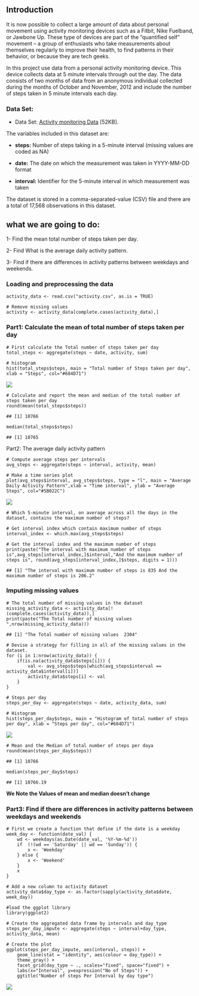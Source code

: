 Introduction
------------

It is now possible to collect a large amount of data about personal
movement using activity monitoring devices such as a Fitbit, Nike
Fuelband, or Jawbone Up. These type of devices are part of the
“quantified self” movement – a group of enthusiasts who take
measurements about themselves regularly to improve their health, to find
patterns in their behavior, or because they are tech geeks.

In this project use data from a personal activity monitoring device.
This device collects data at 5 minute intervals through out the day. The
data consists of two months of data from an anonymous individual
collected during the months of October and November, 2012 and include
the number of steps taken in 5 minute intervals each day.

### Data Set:

-   Data Set: [Activity monitoring
    Data](https://d396qusza40orc.cloudfront.net/repdata%2Fdata%2Factivity.zip)
    \[52KB\].

The variables included in this dataset are:

-   **steps:** Number of steps taking in a 5-minute interval (missing
    values are coded as NA)

-   **date:** The date on which the measurement was taken in YYYY-MM-DD
    format

-   **interval:** Identifier for the 5-minute interval in which
    measurement was taken

The dataset is stored in a comma-separated-value (CSV) file and there
are a total of 17,568 observations in this dataset.

what we are going to do:
------------------------

1- Find the mean total number of steps taken per day.

2- Find What is the average daily activity pattern.

3- Find if there are differences in activity patterns between weekdays
and weekends.

### Loading and preprocessing the data

    activity_data <- read.csv("activity.csv", as.is = TRUE)

    # Remove missing values
    activity <- activity_data[complete.cases(activity_data),]

### Part1: Calculate the mean of total number of steps taken per day

    # First calculate the Total number of steps taken per day
    total_steps <- aggregate(steps ~ date, activity, sum)

    # histogram
    hist(total_steps$steps, main = "Total number of Steps taken per day", xlab = "Steps", col="#684D71")

![](ExploreActivityMonitoringDevices_files/figure-markdown_strict/unnamed-chunk-1-1.png)

    # Calculate and report the mean and median of the total number of steps taken per day
    round(mean(total_steps$steps))

    ## [1] 10766

    median(total_steps$steps)

    ## [1] 10765

Part2: The average daily activity pattern

    # Compute average steps per intervals
    avg_steps <- aggregate(steps ~ interval, activity, mean)

    # Make a time series plot
    plot(avg_steps$interval, avg_steps$steps, type = "l", main = "Average Daily Activity Pattern",xlab = "Time interval", ylab = "Average Steps", col="#5B022C")

![](ExploreActivityMonitoringDevices_files/figure-markdown_strict/unnamed-chunk-2-1.png)

    # Which 5-minute interval, on average across all the days in the dataset, contains the maximum number of steps?

    # Get interval index which contain maximum number of steps
    interval_index <- which.max(avg_steps$steps)

    # Get the interval index and the maximum number of steps
    print(paste("The interval with maximum number of steps is",avg_steps[interval_index,]$interval,"And the maximum number of steps is", round(avg_steps[interval_index,]$steps, digits = 1)))

    ## [1] "The interval with maximum number of steps is 835 And the maximum number of steps is 206.2"

### Imputing missing values

    # The total number of missing values in the dataset
    missing_activity_data <- activity_data[!(complete.cases(activity_data)),]
    print(paste("The Total number of missing values ",nrow(missing_activity_data)))

    ## [1] "The Total number of missing values  2304"

    # Devise a strategy for filling in all of the missing values in the dataset.
    for (i in 1:nrow(activity_data)) {
        if(is.na(activity_data$steps[i])) {
            val <- avg_steps$steps[which(avg_steps$interval == activity_data$interval[i])]
            activity_data$steps[i] <- val 
        }
    }

    # Steps per day
    steps_per_day <- aggregate(steps ~ date, activity_data, sum)

    # Histogram
    hist(steps_per_day$steps, main = "Histogram of total number of steps per day", xlab = "Steps per day", col="#684D71")

![](ExploreActivityMonitoringDevices_files/figure-markdown_strict/unnamed-chunk-3-1.png)

    # Mean and the Median of total number of steps per daya
    round(mean(steps_per_day$steps))

    ## [1] 10766

    median(steps_per_day$steps)

    ## [1] 10766.19

**We Note the Values of mean and median doesn’t change**

### Part3: Find if there are differences in activity patterns between weekdays and weekends

    # First we create a function that define if the date is a weekday
    week_day <- function(date_val) {
        wd <- weekdays(as.Date(date_val, '%Y-%m-%d'))
        if  (!(wd == 'Saturday' || wd == 'Sunday')) {
            x <- 'Weekday'
        } else {
            x <- 'Weekend'
        }
        x
    }

    # Add a new column to activity dataset
    activity_data$day_type <- as.factor(sapply(activity_data$date, week_day))

    #load the ggplot library
    library(ggplot2)

    # Create the aggregated data frame by intervals and day_type
    steps_per_day_impute <- aggregate(steps ~ interval+day_type, activity_data, mean)

    # Create the plot
    ggplot(steps_per_day_impute, aes(interval, steps)) +
        geom_line(stat = "identity", aes(colour = day_type)) +
        theme_gray() +
        facet_grid(day_type ~ ., scales="fixed", space="fixed") +
        labs(x="Interval", y=expression("No of Steps")) +
        ggtitle("Number of steps Per Interval by day type")

![](ExploreActivityMonitoringDevices_files/figure-markdown_strict/unnamed-chunk-4-1.png)
